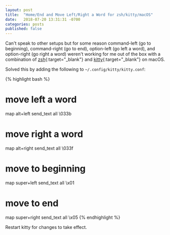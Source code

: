 ```yaml
---
layout: post
title:  "Home/End and Move Left/Right a Word for zsh/kitty/macOS"
date:   2018-07-20 13:31:31 -0700
categories: posts
published: false
---
```


Can't speak to other setups but for some reason command-left (go to beginning), command-right (go to end), option-left (go left a word), and option-right (go right a word) weren't working for me out of the box with a combination of [zsh](https://www.zsh.org/){:target="_blank"} and [kitty](https://github.com/kovidgoyal/kitty){:target="_blank"} on macOS.

Solved this by adding the following to `~/.config/kitty/kitty.conf`:

{% highlight bash %}
# move left a word
map alt+left send_text all \033b
# move right a word
map alt+right send_text all \033f
# move to beginning
map super+left send_text all \x01
# move to end
map super+right send_text all \x05
{% endhighlight %}

Restart kitty for changes to take effect.